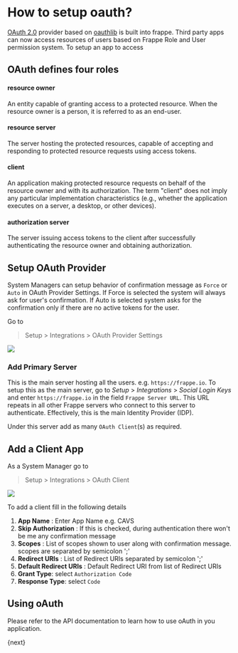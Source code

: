 <!-- base_template: frappe_io/www/frappe/frappe_base.html --><!-- add-breadcrumbs -->
# How to setup oauth?

<a href="https://tools.ietf.org/html/rfc6749">OAuth 2.0</a> provider based on <a href="https://github.com/idan/oauthlib">oauthlib</a> is built into frappe. Third party apps can now access resources of users based on Frappe Role and User permission system. To setup an app to access

## OAuth defines four roles

#### resource owner
An entity capable of granting access to a protected resource. When the resource owner is a person, it is referred to as an end-user.

#### resource server
The server hosting the protected resources, capable of accepting and responding to protected resource requests using access tokens.

#### client
An application making protected resource requests on behalf of the resource owner and with its authorization.  The term "client" does not imply any particular implementation characteristics (e.g.,
whether the application executes on a server, a desktop, or other devices).

#### authorization server
The server issuing access tokens to the client after successfully authenticating the resource owner and obtaining authorization.

## Setup OAuth Provider

System Managers can setup behavior of confirmation message as `Force` or `Auto` in OAuth Provider Settings.
If Force is selected the system will always ask for user's confirmation. If Auto is selected system asks for the confirmation only if there are no active tokens for the user.

Go to 

> Setup > Integrations > OAuth Provider Settings

<img class="screenshot" src="/docs/assets/img/oauth_provider_settings.png">

### Add Primary Server

This is the main server hosting all the users. e.g. `https://frappe.io`. To setup this as the main server, go to *Setup* > *Integrations* > *Social Login Keys* and enter `https://frappe.io` in the field  `Frappe Server URL`. This URL repeats in all other Frappe servers who connect to this server to authenticate. Effectively, this is the main Identity Provider (IDP). 

Under this server add as many `OAuth Client`(s) as required.

## Add a Client App

As a System Manager go to  

> Setup > Integrations > OAuth Client

<img class="screenshot" src="/docs/assets/img/oauth2_client_app.png">

To add a client fill in the following details

1. **App Name** : Enter App Name e.g. CAVS
2. **Skip Authorization** : If this is checked, during authentication there won't be me any confirmation message
3. **Scopes** : List of scopes shown to user along with confirmation message. scopes are separated by semicolon ';'
4. **Redirect URIs** : List of Redirect URIs separated by semicolon ';'
5. **Default Redirect URIs** : Default Redirect URI from list of Redirect URIs
6. **Grant Type**: select `Authorization Code`
7. **Response Type**: select `Code`

## Using oAuth

Please refer to the API documentation to learn how to use oAuth in you application.

{next}